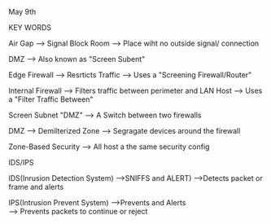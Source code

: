 May 9th 

KEY WORDS







Air Gap 
  --> Signal Block Room
    --> Place wiht no outside signal/ connection

DMZ 
  --> Also known as "Screen Subent"

  Edge Firewall
      --> Resrticts Traffic 
        --> Uses a "Screening Firewall/Router"
 
 Internal Firewall 
      --> Filters traffic between perimeter and LAN Host
        --> Uses a "Filter Traffic Between"
 
 Screen Subnet "DMZ"
      --> A Switch between two firewalls

  DMZ --> Demilterized Zone 
        --> Segragate devices around the firewall

Zone-Based Security 
      --> All host a the same security config 

IDS/IPS 

  IDS(Inrusion Detection System)
      -->SNIFFS and ALERT)
    -->Detects packet or frame and alerts 

  IPS(Intrusion Prevent System)
      -->Prevents and Alerts  
   --> Prevents packets to continue or reject 
